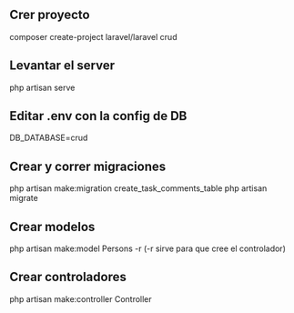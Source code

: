 ## Crer proyecto
composer create-project laravel/laravel crud

## Levantar el server
php artisan serve

## Editar .env con la config de DB
DB_DATABASE=crud

## Crear y correr migraciones
php artisan make:migration create_task_comments_table
php artisan migrate

## Crear modelos
php artisan make:model Persons -r (-r sirve para que cree el controlador)

## Crear controladores
php artisan make:controller Controller
